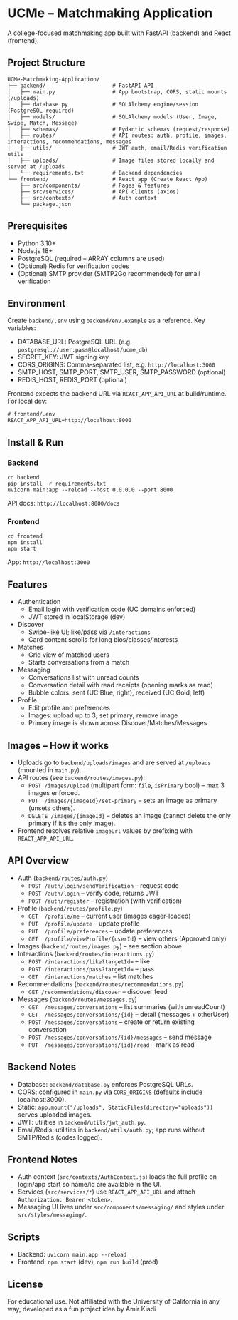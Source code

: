 # UCMe – Matchmaking Application

A college-focused matchmaking app built with FastAPI (backend) and React (frontend).

## Project Structure

```
UCMe-Matchmaking-Application/
├── backend/                     # FastAPI API
│   ├── main.py                  # App bootstrap, CORS, static mounts (/uploads)
│   ├── database.py              # SQLAlchemy engine/session (PostgreSQL required)
│   ├── models/                  # SQLAlchemy models (User, Image, Swipe, Match, Message)
│   ├── schemas/                 # Pydantic schemas (request/response)
│   ├── routes/                  # API routes: auth, profile, images, interactions, recommendations, messages
│   ├── utils/                   # JWT auth, email/Redis verification utils
│   ├── uploads/                 # Image files stored locally and served at /uploads
│   └── requirements.txt         # Backend dependencies
└── frontend/                    # React app (Create React App)
    ├── src/components/          # Pages & features
    ├── src/services/            # API clients (axios)
    ├── src/contexts/            # Auth context
    └── package.json
```

## Prerequisites

- Python 3.10+
- Node.js 18+
- PostgreSQL (required – ARRAY columns are used)
- (Optional) Redis for verification codes
- (Optional) SMTP provider (SMTP2Go recommended) for email verification

## Environment

Create `backend/.env` using `backend/env.example` as a reference. Key variables:

- DATABASE_URL: PostgreSQL URL (e.g. `postgresql://user:pass@localhost/ucme_db`)
- SECRET_KEY: JWT signing key
- CORS_ORIGINS: Comma-separated list, e.g. `http://localhost:3000`
- SMTP_HOST, SMTP_PORT, SMTP_USER, SMTP_PASSWORD (optional)
- REDIS_HOST, REDIS_PORT (optional)

Frontend expects the backend URL via `REACT_APP_API_URL` at build/runtime. For local dev:

```
# frontend/.env
REACT_APP_API_URL=http://localhost:8000
```

## Install & Run

### Backend

```
cd backend
pip install -r requirements.txt
uvicorn main:app --reload --host 0.0.0.0 --port 8000
```

API docs: `http://localhost:8000/docs`

### Frontend

```
cd frontend
npm install
npm start
```

App: `http://localhost:3000`

## Features

- Authentication
  - Email login with verification code (UC domains enforced)
  - JWT stored in localStorage (dev)
- Discover
  - Swipe-like UI; like/pass via `/interactions`
  - Card content scrolls for long bios/classes/interests
- Matches
  - Grid view of matched users
  - Starts conversations from a match
- Messaging
  - Conversations list with unread counts
  - Conversation detail with read receipts (opening marks as read)
  - Bubble colors: sent (UC Blue, right), received (UC Gold, left)
- Profile
  - Edit profile and preferences
  - Images: upload up to 3; set primary; remove image
  - Primary image is shown across Discover/Matches/Messages

## Images – How it works

- Uploads go to `backend/uploads/images` and are served at `/uploads` (mounted in `main.py`).
- API routes (see `backend/routes/images.py`):
  - `POST /images/upload` (multipart form: `file`, `isPrimary` bool) – max 3 images enforced.
  - `PUT  /images/{imageId}/set-primary` – sets an image as primary (unsets others).
  - `DELETE /images/{imageId}` – deletes an image (cannot delete the only primary if it’s the only image).
- Frontend resolves relative `imageUrl` values by prefixing with `REACT_APP_API_URL`.

## API Overview 

- Auth (`backend/routes/auth.py`)
  - `POST /auth/login/sendVerification` – request code
  - `POST /auth/login` – verify code, returns JWT
  - `POST /auth/register` – registration (with verification)
- Profile (`backend/routes/profile.py`)
  - `GET  /profile/me` – current user (images eager-loaded)
  - `PUT  /profile/update` – update profile
  - `PUT  /profile/preferences` – update preferences
  - `GET  /profile/viewProfile/{userId}` – view others (Approved only)
- Images (`backend/routes/images.py`) – see section above
- Interactions (`backend/routes/interactions.py`)
  - `POST /interactions/like?targetId=` – like
  - `POST /interactions/pass?targetId=` – pass
  - `GET  /interactions/matches` – list matches
- Recommendations (`backend/routes/recommendations.py`)
  - `GET /recommendations/discover` – discover feed
- Messages (`backend/routes/messages.py`)
  - `GET  /messages/conversations` – list summaries (with unreadCount)
  - `GET  /messages/conversations/{id}` – detail (messages + otherUser)
  - `POST /messages/conversations` – create or return existing conversation
  - `POST /messages/conversations/{id}/messages` – send message
  - `PUT  /messages/conversations/{id}/read` – mark as read

## Backend Notes

- Database: `backend/database.py` enforces PostgreSQL URLs.
- CORS: configured in `main.py` via `CORS_ORIGINS` (defaults include localhost:3000).
- Static: `app.mount("/uploads", StaticFiles(directory="uploads"))` serves uploaded images.
- JWT: utilities in `backend/utils/jwt_auth.py`.
- Email/Redis: utilities in `backend/utils/auth.py`; app runs without SMTP/Redis (codes logged).

## Frontend Notes

- Auth context (`src/contexts/AuthContext.js`) loads the full profile on login/app start so name/id are available in the UI.
- Services (`src/services/*`) use `REACT_APP_API_URL` and attach `Authorization: Bearer <token>`.
- Messaging UI lives under `src/components/messaging/` and styles under `src/styles/messaging/`.



## Scripts

- Backend: `uvicorn main:app --reload`
- Frontend: `npm start` (dev), `npm run build` (prod)

## License

For educational use. Not affiliated with the University of California in any way, developed as a fun project idea by Amir Kiadi

